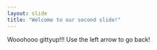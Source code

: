 ```yaml
---
layout: slide
title: "Welcome to our second slide!"
---
```

Wooohooo gittyup!!!
Use the left arrow to go back!